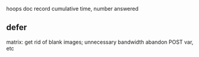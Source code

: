 
hoops doc
record cumulative time, number answered

## defer

matrix: get rid of blank images; unnecessary bandwidth
abandon POST var, etc
